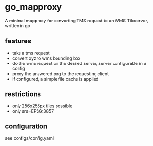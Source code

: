 # go_mapproxy
A minimal mapproxy for converting TMS request to an WMS Tileserver, written in go

## features
- take a tms request
- convert xyz to wms bounding box
- do the wms request on the desired server, server configurable in a config 
- proxy the answered png to the requesting client
- if configured, a simple file cache is applied

## restrictions
- only 256x256px tiles possible
- only srs=EPSG:3857

## configuration
see configs/config.yaml


